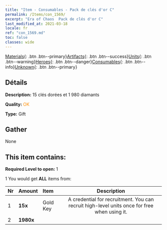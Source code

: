 ```yaml
---
title: "Item - Consumables - Pack de clés d'or C"
permalink: /Items/con_1569/
excerpt: "Era of Chaos  Pack de clés d'or C"
last_modified_at: 2021-03-18
locale: fr
ref: "con_1569.md"
toc: false
classes: wide
---
```

 [Materials](/fr/Items/){: .btn .btn--primary}[Artifacts](/fr/Items/Artifacts/){: .btn .btn--success}[Units](/fr/Items/Units/){: .btn .btn--warning}[Heroes](/fr/Items/Heroes/){: .btn .btn--danger}[Consumables](/fr/Items/Consumables/){: .btn .btn--info}[Unknown](/fr/Items/Unknown/){: .btn .btn--primary}

## Détails
 **Description:** 15 clés dorées et 1 980 diamants

 **Quality:** <span style="color: #FF8C00">OK</span>

 **Type:** Gift

## Gather

  None

## This item contains:

 **Required Level to open:** 1

 1 You would get **ALL** items  from:

  | Nr | Amount |     Item    | Description |
  |:---|:-------|:------------|:-----------:|
  | 1 |  **15x** | Gold Key | A credential for recruitment. You can recruit high-level units once for free when using it.  | 
  | 2 |  **1980x** | <i class="fas fa-gem"/> |  | 
